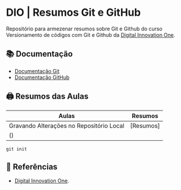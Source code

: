 
# DIO | Resumos Git e GitHub

Repositório para armezenar resumos sobre Git e Github do curso Versionamento de códigos com Git e Github da [Digital Innovation One](https://www.dio.me/).

## 📚 Documentação
- [Documentação Git](https://git-scm.com/doc)
- [Documentação GitHub](https://docs.github.com/)

## 🖨 Resumos das Aulas

| Aulas  | Resumos  |
|--------|----------|
| Gravando Alterações no Repositório Local | [Resumos]
() |

````
git init
````

## 🔎 Referências
- [Digital Innovation One]().